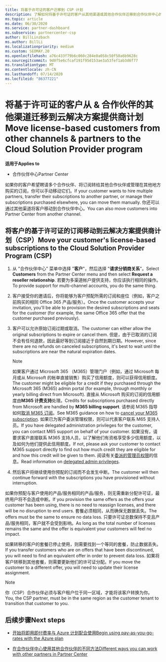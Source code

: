 ```yaml
---
title: 将基于许可证的客户迁移到 CSP 计划
description: 了解如何将基于许可证的客户从其他渠道或其他合作伙伴迁移到合作伙伴中心的云解决方案提供商（CSP）计划中。
ms.topic: article
ms.date: 06/30/2020
ms.service: partner-dashboard
ms.subservice: partnercenter-csp
author: BillLinzbach
ms.author: BillLi
ms.localizationpriority: medium
ms.custom: SEOMAY.20
ms.openlocfilehash: a76c433f79b6c060c284e8a058c50f50a6b9628c
ms.sourcegitcommit: 9d0f5e6cfcaf191f95d153ae3a53fef1ab3d6f77
ms.translationtype: MT
ms.contentlocale: zh-CN
ms.lasthandoff: 07/14/2020
ms.locfileid: "86377221"
---
```

# <a name="move-license-based-customers-from-other-channels--partners-to-the-cloud-solution-provider-program"></a><span data-ttu-id="f9319-103">将基于许可证的客户从 & 合作伙伴的其他渠道迁移到云解决方案提供商计划</span><span class="sxs-lookup"><span data-stu-id="f9319-103">Move license-based customers from other channels & partners to the Cloud Solution Provider program</span></span>

<span data-ttu-id="f9319-104">**适用于**</span><span class="sxs-lookup"><span data-stu-id="f9319-104">**Applies to**</span></span>

- <span data-ttu-id="f9319-105">合作伙伴中心</span><span class="sxs-lookup"><span data-stu-id="f9319-105">Partner Center</span></span>

<span data-ttu-id="f9319-106">如果你的客户希望聘请多个合作伙伴、将订阅转给其他合作伙伴或管理在其他地方购买的订阅，你可以手动移动它们。</span><span class="sxs-lookup"><span data-stu-id="f9319-106">If your customer wants to hire multiple partners, transfer their subscriptions to another partner, or manage their subscriptions purchased elsewhere, you can move them manually.</span></span> <span data-ttu-id="f9319-107">你还可以通过其他渠道将客户移动到合作伙伴中心。</span><span class="sxs-lookup"><span data-stu-id="f9319-107">You can also move customers into Partner Center from another channel.</span></span>

## <a name="move-your-customers-license-based-subscriptions-to-the-cloud-solution-provider-program-csp"></a><span data-ttu-id="f9319-108">将客户的基于许可证的订阅移动到云解决方案提供商计划（CSP）</span><span class="sxs-lookup"><span data-stu-id="f9319-108">Move your customer's license-based subscriptions to the Cloud Solution Provider Program (CSP)</span></span>

1. <span data-ttu-id="f9319-109">从 "合作伙伴中心" 菜单中选择 "**客户**"，然后选择 "**请求分销商关系**"。</span><span class="sxs-lookup"><span data-stu-id="f9319-109">Select **Customers** from the Partner Center menu and then select **Request a reseller relationship**.</span></span> <span data-ttu-id="f9319-110">若要为多渠道帐户提供支持，你应该执行相同的操作。</span><span class="sxs-lookup"><span data-stu-id="f9319-110">To provide support for multi-channel accounts, you do the same thing.</span></span>

2. <span data-ttu-id="f9319-111">客户接受你的邀请后，你将能够为客户预配所需的订阅和座位（例如，客户之前购买的相同 Office 365 产品/服务）。</span><span class="sxs-lookup"><span data-stu-id="f9319-111">Once the customer accepts your invitation, you'll be able to provision the desired subscriptions and seats for the customer (for example, the same Office 365 offer that the customer purchased previously).</span></span>

3. <span data-ttu-id="f9319-112">客户可以允许原始订阅过期或取消。</span><span class="sxs-lookup"><span data-stu-id="f9319-112">The customer can either allow the original subscriptions to expire or cancel them.</span></span> <span data-ttu-id="f9319-113">但是，由于已取消的订阅不会有任何退款，因此最好等到订阅接近于自然到期日期。</span><span class="sxs-lookup"><span data-stu-id="f9319-113">However, since there are no refunds on canceled subscriptions, it's best to wait until the  subscriptions are near the natural expiration dates.</span></span>


   >[!NOTE]
   ><span data-ttu-id="f9319-114">如果客户通过 Microsoft 365 （M365）管理门户（例如，通过 Microsoft 每月或从 Microsoft 的帐单直接销售）购买了信用额度，则可以获得信用额度。</span><span class="sxs-lookup"><span data-stu-id="f9319-114">The customer might be eligible for a credit if they purchased through the Microsoft 365 (M365) admin portal (for example, through monthly or yearly billing direct from Microsoft).</span></span> <span data-ttu-id="f9319-115">直接从 Microsoft 购买的订阅的信用额度由**M365 计费支持**处理。</span><span class="sxs-lookup"><span data-stu-id="f9319-115">Credits for subscriptions purchased directly from Microsoft are handled by **M365 billing support**.</span></span> <span data-ttu-id="f9319-116">请参阅 M365 指导如何[取消 M365 订阅](https://docs.microsoft.com/microsoft-365/commerce/subscriptions/cancel-your-subscription)。</span><span class="sxs-lookup"><span data-stu-id="f9319-116">See M365 guidance on how to [cancel your M365 subscription](https://docs.microsoft.com/microsoft-365/commerce/subscriptions/cancel-your-subscription).</span></span> <span data-ttu-id="f9319-117">如果已为客户委派管理权限，则可以代表客户联系 M65 支持人员。</span><span class="sxs-lookup"><span data-stu-id="f9319-117">If you have delegated administration privileges for the customer, you can contact M65 support on behalf of your customer.</span></span> <span data-ttu-id="f9319-118">如果没有，请要求客户直接联系 M365 支持人员，以了解他们有资格享受多少信用额度，以及如何为他们提供此信用额度。</span><span class="sxs-lookup"><span data-stu-id="f9319-118">If not, please ask your customer to contact M365 support directly to find out how much credit they are eligible for and how this credit will be given to them.</span></span> <span data-ttu-id="f9319-119">阅读有关[委派的管理员权限](customers-revoke-admin-privileges.md)的信息。</span><span class="sxs-lookup"><span data-stu-id="f9319-119">Read information on [delegated admin privileges](customers-revoke-admin-privileges.md).</span></span>


4. <span data-ttu-id="f9319-120">然后客户将继续使用你预配的订阅而不会发生中断。</span><span class="sxs-lookup"><span data-stu-id="f9319-120">The customer will then continue forward with the subscriptions you have provisioned without interruption.</span></span>

<span data-ttu-id="f9319-121">如果你预配与客户使用的产品/服务相同的产品/服务，则无需重新分配许可证，最终用户将不会造成中断。</span><span class="sxs-lookup"><span data-stu-id="f9319-121">If you provision the same offers as the offers your customer has been using, there is no need to reassign licenses, and there will be no disruption to end users.</span></span> <span data-ttu-id="f9319-122">套餐必须相同，从而确保无数据丢失。</span><span class="sxs-lookup"><span data-stu-id="f9319-122">The offers must be the same to ensure no data loss.</span></span> <span data-ttu-id="f9319-123">只要许可证总数保持不变且产品/服务相同，客户就不会受到影响。</span><span class="sxs-lookup"><span data-stu-id="f9319-123">As long as the total number of licenses remains the same and the offer is equivalent your customers will feel no impact.</span></span>

<span data-ttu-id="f9319-124">如果转移的客户的套餐已停止使用，则需要找到一个等同的套餐，防止数据丢失。</span><span class="sxs-lookup"><span data-stu-id="f9319-124">If you transfer customers who are on offers that have been discontinued, you will need to find an equivalent offer in order to prevent data loss.</span></span> <span data-ttu-id="f9319-125">如果将客户转移到其他套餐，则需要更新他们的许可证分配。</span><span class="sxs-lookup"><span data-stu-id="f9319-125">If you move the customer to a different offer, you will need to update their license assignment.</span></span>

>[!NOTE]
> <span data-ttu-id="f9319-126">你（CSP）合作伙伴必须与客户租户位于同一区域，才能将该客户转换为你。</span><span class="sxs-lookup"><span data-stu-id="f9319-126">You, the CSP partner, must be in the same region as the customer tenant to transition that customer to you.</span></span>

## <a name="next-steps"></a><span data-ttu-id="f9319-127">后续步骤</span><span class="sxs-lookup"><span data-stu-id="f9319-127">Next steps</span></span>

- [<span data-ttu-id="f9319-128">开始将即用即付费率与 Azure 计划配合使用</span><span class="sxs-lookup"><span data-stu-id="f9319-128">Begin using pay-as-you-go-rates with the Azure plan</span></span>](azure-plan-get-started.md)
 

- [<span data-ttu-id="f9319-129">在合作伙伴中心使用其他合作伙伴的不同方法</span><span class="sxs-lookup"><span data-stu-id="f9319-129">Different ways you can work with other partners in Partner Center</span></span>](work-with-other-partners.md)
